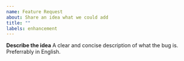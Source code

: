 ```yaml
---
name: Feature Request
about: Share an idea what we could add
title: ""
labels: enhancement
---
```


**Describe the idea**
A clear and concise description of what the bug is. Preferrably in English.
